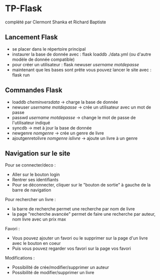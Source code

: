 # TP-Flask
complété par Clermont Shanka et Richard Baptiste

## Lancement Flask
- se placer dans le répertoire principal
- instaurer la base de donnée avec : flask loaddb ./data.yml    (ou d'autre modèle de donnée compatible)
- pour créer un utilisateur : flask newuser _username_ _motdepasse_
- maintenant que les bases sont prête vous pouvez lancer le site avec : flask run

## Commandes Flask
- loaddb _cheminversdata_  ->  charge la base de donnée
- newuser _username_ _motdepasse_  ->  crée un utilisateur avec un mot de passe
- passwd _username_ _motdepasse_  ->  change le mot de passe de l'utilisateur indiqué
- syncdb  ->  met à jour la base de donnée
- newgenre _nomgenre_  -> crée un genre de livre
- ajoutgenretolivre _nomgenre_ _islivre_  ->  ajoute un livre à un genre

## Navigation sur le site
Pour se connecter/deco :
- Aller sur le bouton login
- Rentrer ses identifiants
- Pour se déconnecter, cliquer sur le "bouton de sortie" à gauche de la barre de navigation

Pour rechercher un livre :
- la barre de recherche permet une recherche par nom de livre
- la page "recherche avancée" permet de faire une recherche par auteur, nom livre avec un prix max

Favori :
- Vous pouvez ajouter un favori ou le supprimer sur la page d'un livre avec le bouton en coeur
- Puis vous pouvez regarder vos favori sur la page vos favori

Modifications :
- Possibilité de crée/modifier/supprimer un auteur
- Possibilité de modifier/supprimer un livre
